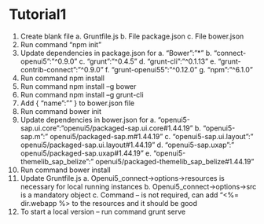 # Tutorial1
1.	Create blank file
a.	Gruntfile.js
b.	File package.json
c.	File bower.json 
2.	Run command “npm init”
3.	Update dependencies in package.json for
a.	“Bower”:”*”
b.	“connect-openui5”:”^0.9.0”
c.	“grunt”:”^0.4.5”
d.	“grunt-cli”:”^0.1.13”
e.	“grunt-contrib-connect”:”^0.9.0”
f.	“grunt-openui55”:”^0.12.0”
g.	“npm”:”^6.1.0”
4.	Run command npm install 
5.	Run command npm install –g bower 
6.	Run command npm install –g grunt-cli 
7.	Add { “name”:”” } to bower.json file
8.	Run command bower init 
9.	Update dependencies in bower.json for 
a.	“openui5-sap.ui.core”:”openui5/packaged-sap.ui.core#1.44.19”
b.	“openui5-sap.m”:” openui5/packaged-sap.m#1.44.19”
c.	“openui5-sap.ui.layout”:” openui5/packaged-sap.ui.layout#1.44.19”
d.	“openui5-sap.uxap”:” openui5/packaged-sap.uxap#1.44.19”
e.	“openui5-themelib_sap_belize”:” openui5/packaged-themelib_sap_belize#1.44.19”
10.	Run command bower install 
11.	Update Gruntfile.js
a.	Openui5_connect->options->resources is necessary for local running instances 
b.	Openui5_connect->options->src is a mandatory object
c.	Command – is not required, can add “<%= dir.webapp %> to the resources and it should be good 
12.	To start a local version – run command grunt serve
